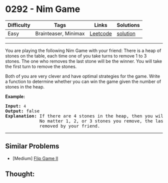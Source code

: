 # 0292 - Nim Game

Difficulty  | Tags | Links | Solutions
----------- | ---- | ----- | -----
Easy | Brainteaser, Minimax | [Leetcode](https://leetcode.com/problems/nim-game) | [solution](https://leetcode.com/problems/nim-game/solution/)


-----------

<p>You are playing the following Nim Game with your friend: There is a heap of stones on the table, each time one of you take turns to remove 1 to 3 stones. The one who removes the last stone will be the winner. You will take the first turn to remove the stones.</p>

<p>Both of you are very clever and have optimal strategies for the game. Write a function to determine whether you can win the game given the number of stones in the heap.</p>

<p><strong>Example:</strong></p>

<pre>
<strong>Input:</strong> <code>4</code>
<strong>Output:</strong> false 
<strong>Explanation: </strong>If there are 4 stones in the heap, then you will never win the game;
&nbsp;            No matter 1, 2, or 3 stones you remove, the last stone will always be 
&nbsp;            removed by your friend.</pre>

-----------


## Similar Problems

- [Medium] [Flip Game II](flip-game-ii)




## Thought:
